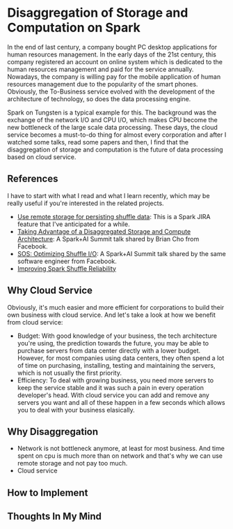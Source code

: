 # Disaggregation of Storage and Computation on Spark

In the end of last century, a company bought PC desktop applications for human resources management. In the early days of the 21st century, this company registered an account on online system which is dedicated to the human resources management and paid for the service annually. Nowadays, the company is willing pay for the mobile application of human resources management due to the popularity of the smart phones. Obviously, the To-Business service evolved with the development of the architecture of technology, so does the data processing engine.  


Spark on Tungsten is a typical example for this. The background was the exchange of the network I/O and CPU I/O, which makes CPU become the new bottleneck of the large scale data processing. These days, the cloud service becomes a must-to-do thing for almost every corporation and after I watched some talks, read some papers and then, I find that the disaggregation of storage and computation is the future of data processing based on cloud service.   


## References

I have to start with what I read and what I learn recently, which may be really useful if you're interested in the related projects.

* [Use remote storage for persisting shuffle data](https://issues.apache.org/jira/browse/SPARK-25299): This is a Spark JIRA feature that I've anticipated for a while.
* [Taking Advantage of a Disaggregated Storage and Compute Architecture](https://databricks.com/session/taking-advantage-of-a-disaggregated-storage-and-compute-architecture): A Spark+AI Summit talk shared by Brian Cho from Facebook.
* [SOS: Optimizing Shuffle I/O](https://databricks.com/session/sos-optimizing-shuffle-i-o): A Spark+AI Summit talk shared by the same software engineer from Facebook.
* [Improving Spark Shuffle Reliability](https://docs.google.com/document/d/1uCkzGGVG17oGC6BJ75TpzLAZNorvrAU3FRd2X-rVHSM/edit#heading=h.btqugnmt2h40)

## Why Cloud Service

Obviously, it's much easier and more efficient for corporations to build their own business with cloud service. And let's take a look at how we benefit from cloud service:

* Budget: With good knowledge of your business, the tech architecture you're using, the prediction towards the future, you may be able to purchase servers from data center directly with a lower budget. However, for most companies using data centers, they often spend a lot of time on purchasing, installing, testing and maintaining the servers, which is not usually the first priority. 
* Efficiency: To deal with growing business, you need more servers to keep the service stable and it was such a pain in every operation developer's head. With cloud service you can add and remove any servers you want and all of these happen in a few seconds which allows you to deal with your business elasically.


## Why Disaggregation

* Network is not bottleneck anymore, at least for most business. And time spent on cpu is much more than on  network and that's why we can use remote storage and not pay too much.
* Cloud service 


## How to Implement


## Thoughts In My Mind
